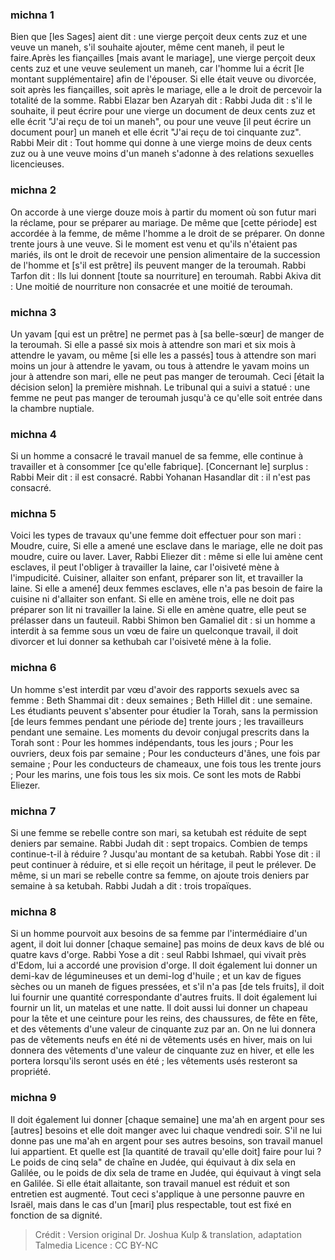 
### michna 1
Bien que [les Sages] aient dit : une vierge perçoit deux cents zuz et une veuve un maneh, s'il souhaite ajouter, même cent maneh, il peut le faire.Après les fiançailles [mais avant le mariage], une vierge perçoit deux cents zuz et une veuve seulement un maneh, car l'homme lui a écrit [le montant supplémentaire] afin de l'épouser. Si elle était veuve ou divorcée, soit après les fiançailles, soit après le mariage, elle a le droit de percevoir la totalité de la somme. Rabbi Elazar ben Azaryah dit : Rabbi Juda dit : s'il le souhaite, il peut écrire pour une vierge un document de deux cents zuz et elle écrit "J'ai reçu de toi un maneh", ou pour une veuve [il peut écrire un document pour] un maneh et elle écrit "J'ai reçu de toi cinquante zuz". Rabbi Meir dit : Tout homme qui donne à une vierge moins de deux cents zuz ou à une veuve moins d'un maneh s'adonne à des relations sexuelles licencieuses.

### michna 2
On accorde à une vierge douze mois à partir du moment où son futur mari la réclame, pour se préparer au mariage. De même que [cette période] est accordée à la femme, de même l'homme a le droit de se préparer. On donne trente jours à une veuve. Si le moment est venu et qu'ils n'étaient pas mariés, ils ont le droit de recevoir une pension alimentaire de la succession de l'homme et [s'il est prêtre] ils peuvent manger de la teroumah. Rabbi Tarfon dit : Ils lui donnent [toute sa nourriture] en teroumah. Rabbi Akiva dit : Une moitié de nourriture non consacrée et une moitié de teroumah.

### michna 3
Un yavam [qui est un prêtre] ne permet pas à [sa belle-sœur] de manger de la teroumah. Si elle a passé six mois à attendre son mari et six mois à attendre le yavam, ou même [si elle les a passés] tous à attendre son mari moins un jour à attendre le yavam, ou tous à attendre le yavam moins un jour à attendre son mari, elle ne peut pas manger de teroumah. Ceci [était la décision selon] la première mishnah. Le tribunal qui a suivi a statué : une femme ne peut pas manger de teroumah jusqu'à ce qu'elle soit entrée dans la chambre nuptiale.

### michna 4
Si un homme a consacré le travail manuel de sa femme, elle continue à travailler et à consommer [ce qu'elle fabrique]. [Concernant le] surplus : Rabbi Meir dit : il est consacré. Rabbi Yohanan Hasandlar dit : il n'est pas consacré.

### michna 5
Voici les types de travaux qu'une femme doit effectuer pour son mari : Moudre, cuire, Si elle a amené une esclave dans le mariage, elle ne doit pas moudre, cuire ou laver. Laver, Rabbi Eliezer dit : même si elle lui amène cent esclaves, il peut l'obliger à travailler la laine, car l'oisiveté mène à l'impudicité. Cuisiner, allaiter son enfant, préparer son lit, et travailler la laine. Si elle a amené] deux femmes esclaves, elle n'a pas besoin de faire la cuisine ni d'allaiter son enfant. Si elle en amène trois, elle ne doit pas préparer son lit ni travailler la laine. Si elle en amène quatre, elle peut se prélasser dans un fauteuil. Rabbi Shimon ben Gamaliel dit : si un homme a interdit à sa femme sous un vœu de faire un quelconque travail, il doit divorcer et lui donner sa kethubah car l'oisiveté mène à la folie.

### michna 6
Un homme s'est interdit par vœu d'avoir des rapports sexuels avec sa femme : Beth Shammai dit : deux semaines ; Beth Hillel dit : une semaine. Les étudiants peuvent s'absenter pour étudier la Torah, sans la permission [de leurs femmes pendant une période de] trente jours ; les travailleurs pendant une semaine. Les moments du devoir conjugal prescrits dans la Torah sont : Pour les hommes indépendants, tous les jours ; Pour les ouvriers, deux fois par semaine ; Pour les conducteurs d'ânes, une fois par semaine ; Pour les conducteurs de chameaux, une fois tous les trente jours ; Pour les marins, une fois tous les six mois. Ce sont les mots de Rabbi Eliezer.

### michna 7
Si une femme se rebelle contre son mari, sa ketubah est réduite de sept deniers par semaine. Rabbi Judah dit : sept tropaics. Combien de temps continue-t-il à réduire ? Jusqu'au montant de sa ketubah. Rabbi Yose dit : il peut continuer à réduire, et si elle reçoit un héritage, il peut le prélever. De même, si un mari se rebelle contre sa femme, on ajoute trois deniers par semaine à sa ketubah. Rabbi Judah a dit : trois tropaïques.

### michna 8
Si un homme pourvoit aux besoins de sa femme par l'intermédiaire d'un agent, il doit lui donner [chaque semaine] pas moins de deux kavs de blé ou quatre kavs d'orge. Rabbi Yose a dit : seul Rabbi Ishmael, qui vivait près d'Edom, lui a accordé une provision d'orge. Il doit également lui donner un demi-kav de légumineuses et un demi-log d'huile ; et un kav de figues sèches ou un maneh de figues pressées, et s'il n'a pas [de tels fruits], il doit lui fournir une quantité correspondante d'autres fruits. Il doit également lui fournir un lit, un matelas et une natte. Il doit aussi lui donner un chapeau pour la tête et une ceinture pour les reins, des chaussures, de fête en fête, et des vêtements d'une valeur de cinquante zuz par an. On ne lui donnera pas de vêtements neufs en été ni de vêtements usés en hiver, mais on lui donnera des vêtements d'une valeur de cinquante zuz en hiver, et elle les portera lorsqu'ils seront usés en été ; les vêtements usés resteront sa propriété.

### michna 9
Il doit également lui donner [chaque semaine] une ma'ah en argent pour ses [autres] besoins et elle doit manger avec lui chaque vendredi soir. S'il ne lui donne pas une ma'ah en argent pour ses autres besoins, son travail manuel lui appartient. Et quelle est [la quantité de travail qu'elle doit] faire pour lui ? Le poids de cinq sela" de chaîne en Judée, qui équivaut à dix sela en Galilée, ou le poids de dix sela de trame en Judée, qui équivaut à vingt sela en Galilée.   Si elle était allaitante, son travail manuel est réduit et son entretien est augmenté. Tout ceci s'applique à une personne pauvre en Israël, mais dans le cas d'un [mari] plus respectable, tout est fixé en fonction de sa dignité.

>Crédit : Version original Dr. Joshua Kulp & translation, adaptation Talmedia
>Licence : CC BY-NC